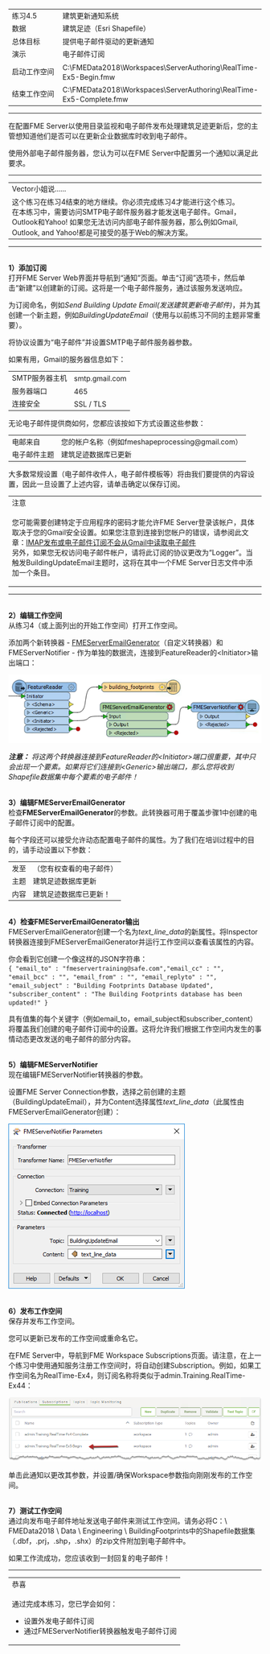   <div id="readme" class="readme blob instapaper_body">
    <article class="markdown-body entry-content" itemprop="text">
<table>
<tbody><tr>
<td width="25%">
<i></i><font style="vertical-align: inherit;"><font style="vertical-align: inherit;">
练习4.5
</font></font></td>
<td><font style="vertical-align: inherit;"><font style="vertical-align: inherit;">
建筑更新通知系统
</font></font></td>
</tr>
<tr>
<td><font style="vertical-align: inherit;"><font style="vertical-align: inherit;">数据</font></font></td>
<td><font style="vertical-align: inherit;"><font style="vertical-align: inherit;">建筑足迹（Esri Shapefile）</font></font></td>
</tr>
<tr>
<td><font style="vertical-align: inherit;"><font style="vertical-align: inherit;">总体目标</font></font></td>
<td><font style="vertical-align: inherit;"><font style="vertical-align: inherit;">提供电子邮件驱动的更新通知</font></font></td>
</tr>
<tr>
<td><font style="vertical-align: inherit;"><font style="vertical-align: inherit;">演示</font></font></td>
<td><font style="vertical-align: inherit;"><font style="vertical-align: inherit;">电子邮件订阅</font></font></td>
</tr>
<tr>
<td><font style="vertical-align: inherit;"><font style="vertical-align: inherit;">启动工作空间</font></font></td>
<td><font style="vertical-align: inherit;"><font style="vertical-align: inherit;">C:\FMEData2018\Workspaces\ServerAuthoring\RealTime-Ex5-Begin.fmw
</font></font></td>
</tr>
<tr>
<td><font style="vertical-align: inherit;"><font style="vertical-align: inherit;">结束工作空间</font></font></td>
<td><font style="vertical-align: inherit;"><font style="vertical-align: inherit;">C:\FMEData2018\Workspaces\ServerAuthoring\RealTime-Ex5-Complete.fmw
</font></font></td>
</tr>
</tbody></table>
<hr>
<p><font style="vertical-align: inherit;"><font style="vertical-align: inherit;">在配置FME Server以使用目录监视和电子邮件发布处理建筑足迹更新后，您的主管想知道他们是否可以在更新企业数据库时收到电子邮件。</font></font></p>
<p><font style="vertical-align: inherit;"><font style="vertical-align: inherit;">使用外部电子邮件服务器，您认为可以在FME Server中配置另一个通知以满足此要求。</font></font></p>
<hr>

<table>
<tbody><tr>
<td>
<i></i><font style="vertical-align: inherit;"><font style="vertical-align: inherit;">
Vector小姐说......
</font></font></td>
</tr>
<tr>
<td><font style="vertical-align: inherit;"><font style="vertical-align: inherit;">
这个练习在练习4结束的地方继续。你必须完成练习4才能进行这个练习。
</font></font><br><font style="vertical-align: inherit;"><font style="vertical-align: inherit;">在本练习中，需要访问SMTP电子邮件服务器才能发送电子邮件。</font><font style="vertical-align: inherit;">Gmail，Outlook和Yahoo! </font><font style="vertical-align: inherit;">如果您无法访问内部电子邮件服务器，那么例如Gmail, Outlook, and Yahoo!都是可接受的基于Web的解决方案。
</font></font></td>
</tr>
</tbody></table>
<hr>
<p><br><strong><font style="vertical-align: inherit;"><font style="vertical-align: inherit;">1）添加订阅</font></font></strong>
<br><font style="vertical-align: inherit;"><font style="vertical-align: inherit;">打开FME Server Web界面并导航到“通知”页面。</font><font style="vertical-align: inherit;">单击“订阅”选项卡，然后单击“新建”以创建新的订阅。</font><font style="vertical-align: inherit;">这将是一个电子邮件服务，通过该服务发送响应。</font></font></p>
<p><font style="vertical-align: inherit;"><font style="vertical-align: inherit;">为订阅命名，例如</font></font><em><font style="vertical-align: inherit;"><font style="vertical-align: inherit;">Send Building Update Email(发送建筑更新电子邮件)</font></font></em><font style="vertical-align: inherit;"><font style="vertical-align: inherit;">，并为其创建一个新主题，例如</font></font><em><font style="vertical-align: inherit;"><font style="vertical-align: inherit;">BuildingUpdateEmail</font></font></em><font style="vertical-align: inherit;"><font style="vertical-align: inherit;">（使用与以前练习不同的主题非常重要）。</font></font></p>
<p><font style="vertical-align: inherit;"><font style="vertical-align: inherit;">将协议设置为“电子邮件”并设置SMTP电子邮件服务器参数。</font></font></p>
<p><font style="vertical-align: inherit;"><font style="vertical-align: inherit;">如果有用，Gmail的服务器信息如下：</font></font></p>
<table>
<tbody><tr>
<td><font style="vertical-align: inherit;"><font style="vertical-align: inherit;">SMTP服务器主机</font></font></td>
<td><font style="vertical-align: inherit;"><font style="vertical-align: inherit;">smtp.gmail.com</font></font></td>
</tr>
<tr>
<td><font style="vertical-align: inherit;"><font style="vertical-align: inherit;">服务器端口</font></font></td>
<td><font style="vertical-align: inherit;"><font style="vertical-align: inherit;">465</font></font></td>
</tr>
<tr>
<td><font style="vertical-align: inherit;"><font style="vertical-align: inherit;">连接安全</font></font></td>
<td><font style="vertical-align: inherit;"><font style="vertical-align: inherit;">SSL / TLS</font></font></td>
</tr>
</tbody></table>
<p><font style="vertical-align: inherit;"><font style="vertical-align: inherit;">无论电子邮件提供商如何，您都应该按如下方式设置这些参数：</font></font></p>
<table>
<tbody><tr>
<td><font style="vertical-align: inherit;"><font style="vertical-align: inherit;">电邮来自</font></font></td>
<td><font style="vertical-align: inherit;"><font style="vertical-align: inherit;">您的帐户名称（例如fmeshapeprocessing@gmail.com）</font></font></td>
</tr>
<tr>
<td><font style="vertical-align: inherit;"><font style="vertical-align: inherit;">电子邮件主题</font></font></td>
<td><font style="vertical-align: inherit;"><font style="vertical-align: inherit;">建筑足迹数据库已更新</font></font></td>
</tr>
</tbody></table>
<p><font style="vertical-align: inherit;"><font style="vertical-align: inherit;">大多数常规设置（电子邮件收件人，电子邮件模板等）将由我们要提供的内容设置，因此一旦设置了上述内容，请单击确定以保存订阅。</font></font></p>

<table>
<tbody><tr>
<td>
<i></i><font style="vertical-align: inherit;"><font style="vertical-align: inherit;">
注意
</font></font></td>
</tr>
<tr>
<td><font style="vertical-align: inherit;"><font style="vertical-align: inherit;">

您可能需要创建特定于应用程序的密码才能允许FME Server登录该帐户，具体取决于您的Gmail安全设置。</font><font style="vertical-align: inherit;">如果您注意到连接到您帐户的错误，请参阅此文章：</font></font><a href="https://knowledge.safe.com/articles/394/imap-publisher-not-reading-emails-from-gmail.html" rel="nofollow"><font style="vertical-align: inherit;"><font style="vertical-align: inherit;">IMAP发布或电子邮件订阅不会从Gmail中读取电子邮件</font></font></a>
<br><font style="vertical-align: inherit;"><font style="vertical-align: inherit;">另外，如果您无权访问电子邮件帐户，请将此订阅的协议更改为“Logger”。</font><font style="vertical-align: inherit;">当触发BuildingUpdateEmail主题时，这将在其中一个FME Server日志文件中添加一个条目。

</font></font></td>
</tr>
</tbody></table>
<hr>
<p><br><strong><font style="vertical-align: inherit;"><font style="vertical-align: inherit;">2）编辑工作空间</font></font></strong>
<br><font style="vertical-align: inherit;"><font style="vertical-align: inherit;">从练习4（或上面列出的开始工作空间）打开工作空间。</font></font></p>
<p><font style="vertical-align: inherit;"><font style="vertical-align: inherit;">添加两个新转换器 - </font></font><a href="https://hub.safe.com/transformers/fmeserveremailgenerator" rel="nofollow"><font style="vertical-align: inherit;"><font style="vertical-align: inherit;">FMEServerEmailGenerator</font></font></a><font style="vertical-align: inherit;"><font style="vertical-align: inherit;">（自定义转换器）和FMEServerNotifier  - 作为单独的数据流，连接到FeatureReader的&lt;Initiator&gt;输出端口：</font></font></p>
<p><a target="_blank" rel="noopener noreferrer" href="./Images/Img4.436.Ex5.WorkspaceWithNotifier.png"><img src="./Images/Img4.436.Ex5.WorkspaceWithNotifier.png" alt="" style="max-width:100%;"></a></p>
<p><em><strong><font style="vertical-align: inherit;"><font style="vertical-align: inherit;">注意：</font></font></strong></em> <em><font style="vertical-align: inherit;"><font style="vertical-align: inherit;">将这两个转换器连接到FeatureReader的&lt;Initiator&gt;端口很重要，其中只会出现一个要素。</font><font style="vertical-align: inherit;">如果将它们连接到&lt;Generic&gt;输出端口，那么您将收到Shapefile数据集中每个要素的电子邮件！</font></font></em></p>
<p><br><strong><font style="vertical-align: inherit;"><font style="vertical-align: inherit;">3）编辑FMEServerEmailGenerator</font></font></strong>
<br><font style="vertical-align: inherit;"><font style="vertical-align: inherit;">检查</font><strong><font style="vertical-align: inherit;">FMEServerEmailGenerator</font></strong><font style="vertical-align: inherit;">的参数。</font><font style="vertical-align: inherit;">此转换器可用于覆盖步骤1中创建的电子邮件订阅中的配置。</font></font></p>
<p><font style="vertical-align: inherit;"><font style="vertical-align: inherit;">每个字段还可以接受允许动态配置电子邮件的属性。</font><font style="vertical-align: inherit;">为了我们在培训过程中的目的，请手动设置以下参数：</font></font></p>
<table>
<tbody><tr>
<td><font style="vertical-align: inherit;"><font style="vertical-align: inherit;">发至</font></font></td>
<td><font style="vertical-align: inherit;"><font style="vertical-align: inherit;">（您有权查看的电子邮件）</font></font></td>
</tr>
<tr>
<td><font style="vertical-align: inherit;"><font style="vertical-align: inherit;">主题</font></font></td>
<td><font style="vertical-align: inherit;"><font style="vertical-align: inherit;">建筑足迹数据库更新</font></font></td>
</tr>
<tr>
<td><font style="vertical-align: inherit;"><font style="vertical-align: inherit;">内容</font></font></td>
<td><font style="vertical-align: inherit;"><font style="vertical-align: inherit;">建筑足迹数据库已更新！</font></font></td>
</tr>
</tbody></table>
<p><br><strong><font style="vertical-align: inherit;"><font style="vertical-align: inherit;">4）检查FMEServerEmailGenerator输出</font></font></strong>
<br><font style="vertical-align: inherit;"><font style="vertical-align: inherit;"> FMEServerEmailGenerator创建一个名为</font></font><em><font style="vertical-align: inherit;"><font style="vertical-align: inherit;">text_line_data</font></font></em><font style="vertical-align: inherit;"><font style="vertical-align: inherit;">的新属性</font><font style="vertical-align: inherit;">。</font><font style="vertical-align: inherit;">将Inspector转换器连接到FMEServerEmailGenerator并运行工作空间以查看该属性的内容。</font></font></p>
<p><font style="vertical-align: inherit;"><font style="vertical-align: inherit;">你会看到它创建一个像这样的JSON字符串：
</font></font><br><code>{ "email_to" : "fmeservertraining@safe.com","email_cc" : "", "email_bcc" : "", "email_from" : "", "email_replyto" : "", "email_subject" : "Building Footprints Database Updated", "subscriber_content" : "The Building Footprints database has been updated!" }</code></p>
<p><font style="vertical-align: inherit;"><font style="vertical-align: inherit;">具有值集的每个关键字（例如email_to，email_subject和subscriber_content）将覆盖我们创建的电子邮件订阅中的设置。</font><font style="vertical-align: inherit;">这将允许我们根据工作空间内发生的事情动态更改发送的电子邮件的部分内容。</font></font></p>
<p><br><strong><font style="vertical-align: inherit;"><font style="vertical-align: inherit;">5）编辑FMEServerNotifier</font></font></strong>
<br><font style="vertical-align: inherit;"><font style="vertical-align: inherit;">现在编辑FMEServerNotifier转换器的参数。</font></font></p>
<p><font style="vertical-align: inherit;"><font style="vertical-align: inherit;">设置FME Server Connection参数，选择之前创建的主题（BuildingUpdateEmail），并为Content选择属性</font></font><em><font style="vertical-align: inherit;"><font style="vertical-align: inherit;">text_line_data</font></font></em><font style="vertical-align: inherit;"><font style="vertical-align: inherit;">（此属性由FMEServerEmailGenerator创建）：</font></font></p>
<p><a target="_blank" rel="noopener noreferrer" href="./Images/Img4.437.Ex5.FMEServerNotifierParameters.png"><img src="./Images/Img4.437.Ex5.FMEServerNotifierParameters.png" alt="" style="max-width:100%;"></a></p>
<p><br><strong><font style="vertical-align: inherit;"><font style="vertical-align: inherit;">6）发布工作空间</font></font></strong>
<br><font style="vertical-align: inherit;"><font style="vertical-align: inherit;">保存并发布工作空间。</font></font></p>
<p><font style="vertical-align: inherit;"><font style="vertical-align: inherit;">您可以更新已发布的工作空间或重命名它。</font></font></p>
<p><font style="vertical-align: inherit;"><font style="vertical-align: inherit;">在FME Server中，导航到FME Workspace Subscriptions页面。</font><font style="vertical-align: inherit;">请注意，在上一个练习中使用通知服务注册工作空间时，将自动创建Subscription。</font><font style="vertical-align: inherit;">例如，如果工作空间名为RealTime-Ex4，则订阅名称将类似于admin.Training.RealTime-Ex44：</font></font></p>
<p><a target="_blank" rel="noopener noreferrer" href="./Images/Img4.438.Ex5.FindingSubscription.png"><img src="./Images/Img4.438.Ex5.FindingSubscription.png" alt="" style="max-width:100%;"></a></p>
<p><font style="vertical-align: inherit;"><font style="vertical-align: inherit;">单击此通知以更改其参数，并设置/确保Workspace参数指向刚刚发布的工作空间。</font></font></p>
<p><br><strong><font style="vertical-align: inherit;"><font style="vertical-align: inherit;">7）测试工作空间</font></font></strong>
<br><font style="vertical-align: inherit;"><font style="vertical-align: inherit;">通过向发布电子邮件地址发送电子邮件来测试工作空间。请务必将C：\ FMEData2018 \ Data \ Engineering \ BuildingFootprints中的Shapefile数据集（.dbf，.prj，.shp，.shx）的zip文件附加到电子邮件中。</font></font></p>
<p><font style="vertical-align: inherit;"><font style="vertical-align: inherit;">如果工作流成功，您应该收到一封回复的电子邮件！</font></font></p>
<hr>

<table>
<tbody><tr>
<td>
<i></i><font style="vertical-align: inherit;"><font style="vertical-align: inherit;">
恭喜
</font></font></td>
</tr>
<tr>
<td><font style="vertical-align: inherit;"><font style="vertical-align: inherit;">

通过完成本练习，您已学会如何：
</font></font><br>
<ul><li><font style="vertical-align: inherit;"><font style="vertical-align: inherit;">设置外发电子邮件订阅</font></font></li>
<li><font style="vertical-align: inherit;"><font style="vertical-align: inherit;">通过FMEServerNotifier转换器触发电子邮件订阅</font></font></li></ul>

</td>
</tr>
</tbody></table>
</article>
  </div>
